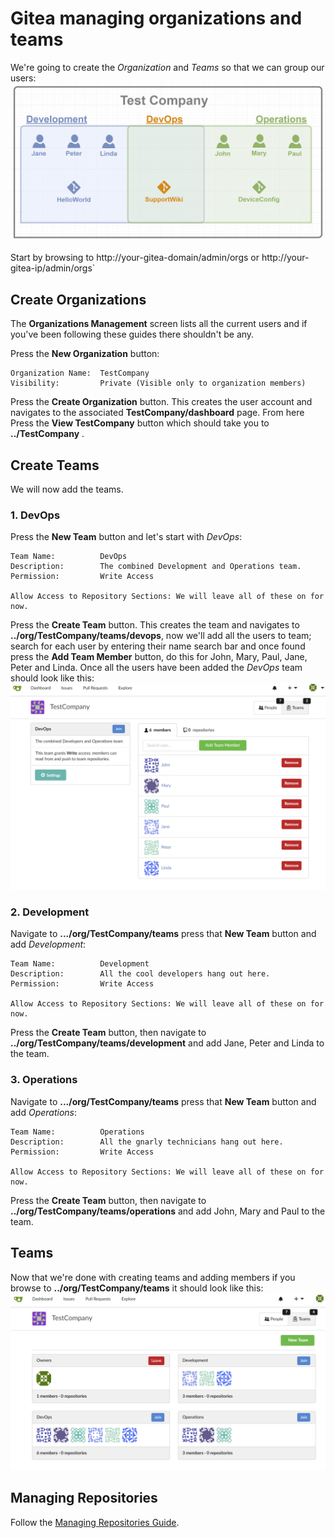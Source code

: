 # Gitea managing organizations and teams

We're going to create the *Organization* and *Teams* so that we can group our users:
![](screenshots/0202-UserGroupProjectMap-v02.png?raw=true)

Start by browsing to
http://your-gitea-domain/admin/orgs or http://your-gitea-ip/admin/orgs`

## Create Organizations
The **Organizations Management** screen lists all the current users and if you've
been following these guides there shouldn't be any.

Press the **New Organization** button:
```
Organization Name:  TestCompany
Visibility:         Private (Visible only to organization members)
```

Press the **Create Organization** button. This creates the user account and
navigates to the associated **TestCompany/dashboard** page. From here Press
the **View TestCompany** button which should take you to **../TestCompany**
.

## Create Teams
We will now add the teams.

### 1. DevOps
Press the **New Team** button and let's start with *DevOps*:
```
Team Name:          DevOps
Description:        The combined Development and Operations team.
Permission:         Write Access

Allow Access to Repository Sections: We will leave all of these on for now.
```

Press the **Create Team** button. This creates the team and navigates to
**../org/TestCompany/teams/devops**, now we'll add all the users to team;
search for each user by entering their name search bar and once found
press the **Add Team Member** button, do this for John, Mary, Paul, Jane,
Peter and Linda. Once all the users have been added the *DevOps* team should
look like this:
![](screenshots/0203-DevOpsTeam-v01.png?raw=true)

### 2. Development
Navigate to **.../org/TestCompany/teams** press that **New Team** button
and add *Development*:
```
Team Name:          Development
Description:        All the cool developers hang out here.
Permission:         Write Access

Allow Access to Repository Sections: We will leave all of these on for now.
```

Press the **Create Team** button, then navigate to
**../org/TestCompany/teams/development** and add Jane, Peter and Linda to
the team.

### 3. Operations
Navigate to **.../org/TestCompany/teams** press that **New Team** button
and add *Operations*:
```
Team Name:          Operations
Description:        All the gnarly technicians hang out here.
Permission:         Write Access

Allow Access to Repository Sections: We will leave all of these on for now.
```

Press the **Create Team** button, then navigate to
**../org/TestCompany/teams/operations** and add John, Mary and Paul to
the team.

## Teams
Now that we're done with creating teams and adding members if you browse to
**../org/TestCompany/teams** it should look like this:
![](screenshots/0204-AllTeams-v01.png?raw=true)

## Managing Repositories
Follow the [Managing Repositories Guide](./04-ManagingRepositories.md).
